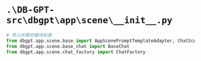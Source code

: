 # `.\DB-GPT-src\dbgpt\app\scene\__init__.py`

```py
# 导入所需的模块和类
from dbgpt.app.scene.base import AppScenePromptTemplateAdapter, ChatScene
from dbgpt.app.scene.base_chat import BaseChat
from dbgpt.app.scene.chat_factory import ChatFactory
```
